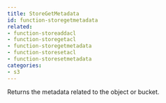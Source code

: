 ```yaml
---
title: StoreGetMetadata
id: function-storegetmetadata
related:
- function-storeaddacl
- function-storegetacl
- function-storegetmetadata
- function-storesetacl
- function-storesetmetadata
categories:
- s3
---
```


Returns the metadata related to the object or bucket.
